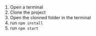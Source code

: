 1. Open a terminal
2. Clone the project
3. Open the clonned folder in the terminal
4. run `npm install`
5. run `npm start`
